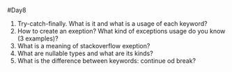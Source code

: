 #Day8

1. Try-catch-finally. What is it and what is a usage of each keyword?
2. How to create an exeption? What kind of exceptions usage do you know (3 examples)? 
3. What is a meaning of stackoverflow exeption?
4. What are nullable types and what are its kinds?
5. What is the difference between keywords: continue od break?

